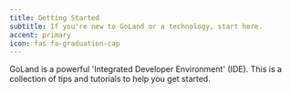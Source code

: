 ```yaml
---
title: Getting Started
subtitle: If you're new to GoLand or a technology, start here.
accent: primary
icon: fas fa-graduation-cap
---
```


GoLand is a powerful 'Integrated Developer Environment' (IDE). This is a collection of tips and tutorials to help you get started.